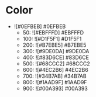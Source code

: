 # Color

-   ![#0EFBEB] #0EFBEB
    -   50: ![#EBFFFD] #EBFFFD
    -   100: ![#D1F5F1] #D1F5F1
    -   200: ![#B7EBE5] #B7EBE5
    -   300: ![#9DE0DA] #9DE0DA
    -   400: ![#83D6CE] #83D6CE
    -   500: ![#68CCC2] #68CCC2
    -   600: ![#4EC2B6] #4EC2B6
    -   700: ![#34B7AB] #34B7AB
    -   800: ![#1AAD9F] #1AAD9F
    -   900: ![#00A393] #00A393
